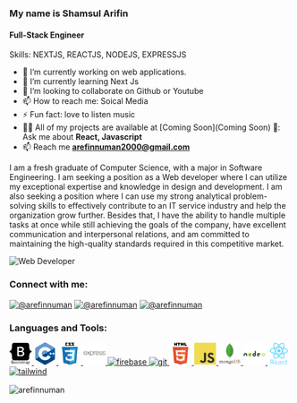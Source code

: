 ### My name is Shamsul Arifin
#### Full-Stack Engineer

Skills: NEXTJS, REACTJS, NODEJS, EXPRESSJS

- 🔭 I’m currently working on web applications.
- 🌱 I’m currently learning Next Js
- 👯 I’m looking to collaborate on Github or Youtube 
- 📫 How to reach me: Soical Media 
- ⚡ Fun fact: love to listen music 
- 👨‍💻 All of my projects are available at [Coming Soon](Coming Soon)
💬: Ask me about **React, Javascript**
- 📫 Reach me **arefinnuman2000@gmail.com**

I am a fresh graduate of Computer Science, with a major in Software Engineering. I am seeking a position as a Web developer where I can utilize my exceptional expertise and knowledge in design and development. I am also seeking a position where I can use my strong analytical problem-solving skills to effectively contribute to an IT service industry and help the organization grow further. Besides that, I have the ability to handle multiple tasks at once while still achieving the goals of the company, have excellent communication and interpersonal relations, and am committed to maintaining the high-quality standards required in this competitive market.

![Web Developer](https://media-exp1.licdn.com/dms/image/D5616AQEN9k6wtFEFXQ/profile-displaybackgroundimage-shrink_350_1400/0/1670440138487?e=1675900800&v=beta&t=nF19pv7eiWgcTx3O--NpbvTQ7Rz4UIA4hOBDOYemycI)

<h3 align="left">Connect with me:</h3>
<p align="left">
<a href="https://www.linkedin.com/in/md-shamsul-arifin/" target="blank"><img align="center" src="https://raw.githubusercontent.com/rahuldkjain/github-profile-readme-generator/master/src/images/icons/Social/linked-in-alt.svg" alt="@arefinnuman" height="30" width="40" /></a>
<a href="https://fb.com/@arefinnuman" target="blank"><img align="center" src="https://raw.githubusercontent.com/rahuldkjain/github-profile-readme-generator/master/src/images/icons/Social/facebook.svg" alt="@arefinnuman" height="30" width="40" /></a>
<a href="https://instagram.com/@arefinnuman" target="blank"><img align="center" src="https://raw.githubusercontent.com/rahuldkjain/github-profile-readme-generator/master/src/images/icons/Social/instagram.svg" alt="@arefinnuman" height="30" width="40" /></a>
</p>

<h3 align="left">Languages and Tools:</h3>
<p align="left"> <a href="https://getbootstrap.com" target="_blank" rel="noreferrer"> <img src="https://raw.githubusercontent.com/devicons/devicon/master/icons/bootstrap/bootstrap-plain-wordmark.svg" alt="bootstrap" width="40" height="40"/> </a> <a href="https://www.w3schools.com/cpp/" target="_blank" rel="noreferrer"> <img src="https://raw.githubusercontent.com/devicons/devicon/master/icons/cplusplus/cplusplus-original.svg" alt="cplusplus" width="40" height="40"/> </a> <a href="https://www.w3schools.com/css/" target="_blank" rel="noreferrer"> <img src="https://raw.githubusercontent.com/devicons/devicon/master/icons/css3/css3-original-wordmark.svg" alt="css3" width="40" height="40"/> </a> <a href="https://expressjs.com" target="_blank" rel="noreferrer"> <img src="https://raw.githubusercontent.com/devicons/devicon/master/icons/express/express-original-wordmark.svg" alt="express" width="40" height="40"/> </a> <a href="https://firebase.google.com/" target="_blank" rel="noreferrer"> <img src="https://www.vectorlogo.zone/logos/firebase/firebase-icon.svg" alt="firebase" width="40" height="40"/> </a> <a href="https://git-scm.com/" target="_blank" rel="noreferrer"> <img src="https://www.vectorlogo.zone/logos/git-scm/git-scm-icon.svg" alt="git" width="40" height="40"/> </a> <a href="https://www.w3.org/html/" target="_blank" rel="noreferrer"> <img src="https://raw.githubusercontent.com/devicons/devicon/master/icons/html5/html5-original-wordmark.svg" alt="html5" width="40" height="40"/> </a> <a href="https://developer.mozilla.org/en-US/docs/Web/JavaScript" target="_blank" rel="noreferrer"> <img src="https://raw.githubusercontent.com/devicons/devicon/master/icons/javascript/javascript-original.svg" alt="javascript" width="40" height="40"/> </a> <a href="https://www.mongodb.com/" target="_blank" rel="noreferrer"> <img src="https://raw.githubusercontent.com/devicons/devicon/master/icons/mongodb/mongodb-original-wordmark.svg" alt="mongodb" width="40" height="40"/> </a> <a href="https://nodejs.org" target="_blank" rel="noreferrer"> <img src="https://raw.githubusercontent.com/devicons/devicon/master/icons/nodejs/nodejs-original-wordmark.svg" alt="nodejs" width="40" height="40"/> </a> <a href="https://reactjs.org/" target="_blank" rel="noreferrer"> <img src="https://raw.githubusercontent.com/devicons/devicon/master/icons/react/react-original-wordmark.svg" alt="react" width="40" height="40"/> </a> <a href="https://tailwindcss.com/" target="_blank" rel="noreferrer"> <img src="https://www.vectorlogo.zone/logos/tailwindcss/tailwindcss-icon.svg" alt="tailwind" width="40" height="40"/> </a> </p>

<p><img align="center" src="https://github-readme-stats.vercel.app/api/top-langs?username=arefinnuman&show_icons=true&locale=en&layout=compact" alt="arefinnuman" /></p>

